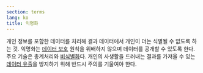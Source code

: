 ```yaml
---
section: terms
lang: ko
title: 익명화
---
```


개인 정보를 포함한 데이터를 처리해 결과 데이터에서 개인이 더는 식별될 수 없도록 하는 것. 익명화는 [데이터 보호](../data-protection-legislation/) 원칙을 위배하지 않으며 데이터를 공개할 수 있도록 한다. 주요 기술은 총계처리와 [비식별화](../de-identification/)다. 개인의 사생활을 드러내는 결과를 가져올 수 있는 [데이터 유출](../data-leakage/)을 방지하기 위해 반드시 주의를 기울여야 한다.
